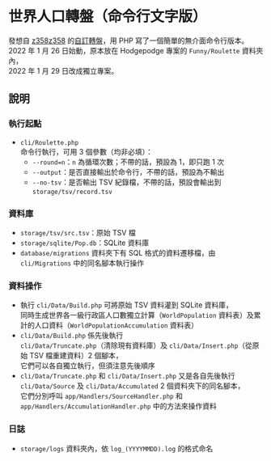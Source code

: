 # 世界人口轉盤（命令行文字版）

發想自 [z358z358](https://github.com/z358z358) 的[自訂轉盤](https://z358z358.github.io/Roulette/)，用 PHP 寫了一個簡單的無介面命令行版本。  
2022 年 1 月 26 日始動，原本放在 Hodgepodge 專案的 `Funny/Roulette` 資料夾內，  
2022 年 1 月 29 日改成獨立專案。


## 說明

### 執行起點

* `cli/Roulette.php`  
  命令行執行，可用 3 個參數（均非必填）：
  - `--round=n`：`n` 為循環次數；不帶的話，預設為 1，即只跑 1 次
  - `--output`：是否直接輸出於命令行，不帶的話，預設為不輸出
  - `--no-tsv`：是否輸出 TSV 紀錄檔，不帶的話，預設會輸出到 `storage/tsv/record.tsv`

### 資料庫

* `storage/tsv/src.tsv`：原始 TSV 檔
* `storage/sqlite/Pop.db`：SQLite 資料庫
* `database/migrations` 資料夾下有 SQL 格式的資料遷移檔，由 `cli/Migrations` 中的同名腳本執行操作

### 資料操作

* 執行 `cli/Data/Build.php` 可將原始 TSV 資料灌到 SQLite 資料庫，  
  同時生成世界各一級行政區人口數獨立計算（`WorldPopulation` 資料表）及累計的人口資料（`WorldPopulationAccumulation` 資料表）
* `cli/Data/Build.php` 係先後執行  
  `cli/Data/Truncate.php`（清除現有資料庫）及 `cli/Data/Insert.php`（從原始 TSV 檔重建資料）2 個腳本，  
  它們可以各自獨立執行，但須注意先後順序
* `cli/Data/Truncate.php` 和 `cli/Data/Insert.php` 又是各自先後執行  
  `cli/Data/Source` 及 `cli/Data/Accumulated` 2 個資料夾下的同名腳本，  
  它們分別呼叫 `app/Handlers/SourceHandler.php` 和 `app/Handlers/AccumulationHandler.php` 中的方法來操作資料

### 日誌

* `storage/logs` 資料夾內，依 `log_(YYYYMMDD).log` 的格式命名
